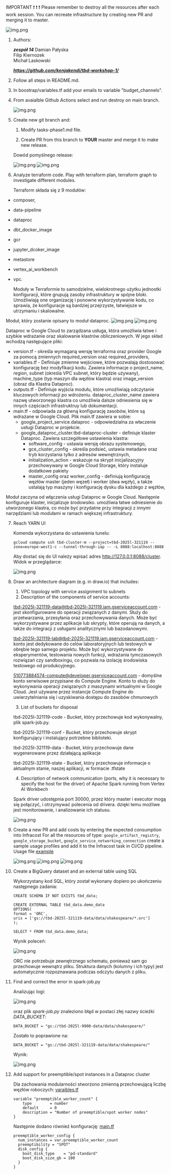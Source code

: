 IMPORTANT ❗ ❗ ❗ Please remember to destroy all the resources after each work session. You can recreate infrastructure by creating new PR and merging it to master.

![img.png](doc/figures/destroy.png)

1. Authors:

    ***zespół 14***
    Damian Pałyska \
    Filip Kiernozek \
    Michał Laskowski

   ***https://github.com/kenjakendi/tbd-workshop-1/***

2. Follow all steps in README.md.

3. In boostrap/variables.tf add your emails to variable "budget_channels".

4. From avaialble Github Actions select and run destroy on main branch.

    ![img.png](doc/figures/destroy_master.png)

5. Create new git branch and:
    1. Modify tasks-phase1.md file.

    2. Create PR from this branch to **YOUR** master and merge it to make new release.

    Dowód pomyślnego release:

   ![img.png](doc/figures/UdanyRelease.png)
   ![img.png](doc/figures/UdanyRelease2.png)

6. Analyze terraform code. Play with terraform plan, terraform graph to investigate different modules.

    Terraform składa się z 9 modułów:
- composer,
- data-pipeline
- dataproc
- dbt_docker_image
- gcr
- jupyter_dcoker_image
- metastore
- vertex_ai_workbench
- vpc.

   Moduły w Terraformie to samodzielne, wielokrotnego użytku jednostki konfiguracji, które grupują zasoby infrastruktury w spójne bloki. Umożliwiają one organizację i ponowne wykorzystywanie kodu, co sprawia, że konfiguracje są bardziej przejrzyste, łatwiejsze w utrzymaniu i skalowalne.

 Moduł, który zostanie opisany to moduł dataproc.
 ![img.png](doc/figures/dataproc.png)
![img.png](doc/figures/graph.png)


  Dataproc w Google Cloud to zarządzana usługa, która umożliwia łatwe i szybkie wdrażanie oraz skalowanie klastrów obliczeniowych. W jego skład wchodzą następujące pliki:
- version.tf - określa wymaganą wersję terraforma oraz provider Google za pomocą zmiennych required_version oraz required_providers,
- variables.tf - Definiuje zmienne wejściowe, które pozwalają dostosować konfigurację bez modyfikacji kodu. Zawiera informacje o project_name, region, subnet (określa VPC subnet, który będzie używany), machine_type (typ maszyn dla węzłów klastra) oraz image_version (obraz dla Klastra Dataproc).
- outputs.tf - Definiuje wyjścia modułu, które umożliwiają odczytanie kluczowych informacji po wdrożeniu. dataproc_cluster_name zawiera nazwę utworzonego klastra co umożliwia dalsze odniesienia się w innych częściach infrastruktruy lub dokumentacji.
- main.tf - odpowiada za główną konfigurację zasobów, które są wdrażane w Google Cloud.
Plik main.tf zawiera w sobie:
    - google_project_service.dataproc - odpowiedzialna za właczenie usługi Dataproc w projekcie.
    - google_dataproc_cluster.tbd-dataproc-cluster - definiuje klaster Dataproc. Zawiera szczegółowe ustawienia klastra:
	    - software_config - ustawia wersję obrazu systemowego,
	    - gce_cluster_config - określa podsieć, ustawia metadane oraz tryb korzystania tylko z adresów wewnętrznych,
	    - initialization_action - wskazuje na skrypt inicjalizacyjny przechowywany w Google Cloud Storage, który instaluje dodatkowe pakiety
	    - master_config oraz worker_config - definiują konfigurację węzłów master (jeden węzeł) i worker (dwa węzły), a także ustalają typ maszyny i konfigurację dysku dla każdego z węzłów,

Moduł zaczyna od włączenia usługi Dataproc w Google Cloud.  Następnie konfiguruje klaster, inicjalizuje środowsiko. umożliwia łatwe odniesienie do utworzonego klastra, co może być przydatne przy integracji z innymi narzędziami lub modułami w ramach większej infrastruktury.

7. Reach YARN UI

   Komenda wykorzystana do ustawienia tunelu:

    ``` gcloud compute ssh tbd-cluster-m --project=tbd-2025l-321119 --zone=europe-west1-c --tunnel-through-iap -- -L 8088:localhost:8088 ```

    Aby dostać się do UI należy wpisać adres http://127.0.0.1:8088/cluster. Widok w przeglądarce:

    ![img.png](doc/figures/hadoop.png)

8. Draw an architecture diagram (e.g. in draw.io) that includes:
    1. VPC topology with service assignment to subnets
    2. Description of the components of service accounts:

    tbd-2025l-321119-data@tbd-2025l-321119.iam.gserviceaccount.com - jest skonfigurowane do operacji związanych z danymi. Służy do przetwarzania, przesyłania oraz przechowywania danych. Może być wykorzystywane przez aplikacje lub skrypty, które operują na danych, a także do integracji z usługami analitycznymi lub bazodanowymi.

    tbd-2025l-321119-lab@tbd-2025l-321119.iam.gserviceaccount.com -  konto jest dedykowane do celów laboratoryjnych lub testowych w obrębie tego samego projektu. Może być wykorzystywane do eksperymentów, testowania nowych funkcji, wdrażania tymczasowych rozwiązań czy sandboxingu, co pozwala na izolację środowiska testowego od produkcyjnego.

    510773884574-compute@developer.gserviceaccount.com -  domyślne konto serwisowe przypisane do Compute Engine. Konto to służy do wykonywania operacji związanych z maszynami wirtualnymi w Google Cloud. Jest używane przez instancje Compute Engine do uwierzytelniania się i uzyskiwania dostępu do zasobów chmurowych


    3. List of buckets for disposal

    tbd-2025l-321119-code - Bucket, który przechowuje kod wykonywalny, plik spark-job.py.

    tbd-2025l-321119-conf - Bucket, który przechowuje skrypt konfigurujący i instalujący potrzebne biblioteki.

    tbd-2025l-321119-data - Bucket, który przechowuje dane wygenerowane przez działającą aplikacje

    tbd-2025l-321119-state - Bucket, który przechowuje informacje o aktualnym stanie, naszej aplikacji, w formacie .tfstate

    4. Description of network communication (ports, why it is necessary to specify the host for the driver) of Apache Spark running from Vertex AI Workbech

    Spark driver udostępnia port 30000, przez który master i executor mogą się połączyć, i otrzymywać polecenia od drivera. dzięki temu możliwe jest monitorowanie, i analizowanie ich statusu.

    ![img.png](doc/figures/diagram.png)

9. Create a new PR and add costs by entering the expected consumption into Infracost
For all the resources of type: `google_artifact_registry`, `google_storage_bucket`, `google_service_networking_connection`
create a sample usage profiles and add it to the Infracost task in CI/CD pipeline. Usage file [example](https://github.com/infracost/infracost/blob/master/infracost-usage-example.yml)

   ![img.png](doc/figures/expectedConsumption.png)
    ![img.png](doc/figures/infracostEstimate.png)
   ![img.png](doc/figures/infracostEstiamtes2.png)



10. Create a BigQuery dataset and an external table using SQL

    Wykorzystany kod SQL, który został wykonany dopiero po ukończeniu następnego zadania:

    ```
    CREATE SCHEMA IF NOT EXISTS tbd_data;

    CREATE EXTERNAL TABLE tbd_data.demo_data
    OPTIONS(
    format = 'ORC',
    uris = ['gs://tbd-2025l-321119-data/data/shakespeare/*.orc']
    );

    SELECT * FROM tbd_data.demo_data;
    ```

    Wynik poleceń:

    ![img.png](doc/figures/bigquery.png)

    ORC nie potrzebuje zewnętrznego schematu, ponieważ sam go przechowuje wewnątrz pliku. Struktura danych (kolumny i ich typy) jest automatycznie rozpoznawana podczas odczytu danych z pliku.

11. Find and correct the error in spark-job.py

    Analizując logi:

    ![img.png](doc/figures/spark_job_logs.png)

    oraz plik *spark-job.py* znaleziono błąd w postaci złej nazwy ścieżki *DATA_BUCKET*:

    ``` DATA_BUCKET = "gs://tbd-2025l-9900-data/data/shakespeare/" ```

    Zostało to poprawione na:

    ``` DATA_BUCKET = "gs://tbd-2025l-321119-data/data/shakespeare/" ```

    Wynik:

    ![img.png](doc/figures/spark_job_success.png)

12. Add support for preemptible/spot instances in a Dataproc cluster

    Dla zachowania modularności stworzono zmienną przechowującą liczbę węzłów roboczych: [varaibles.tf](https://github.com/kenjakendi/tbd-workshop-1/blob/master/modules/dataproc/variables.tf)

    ```
    variable "preemptible_worker_count" {
        type        = number
        default     = 0
        description = "Number of preemptible/spot worker nodes"
    }
    ```

    Następnie dodano również konfigurację: [main.tf](https://github.com/kenjakendi/tbd-workshop-1/blob/master/modules/dataproc/main.tf)

    ```
    preemptible_worker_config {
      num_instances = var.preemptible_worker_count
      preemptibility = "SPOT"
      disk_config {
        boot_disk_type    = "pd-standard"
        boot_disk_size_gb = 100
      }
    }
    ```

